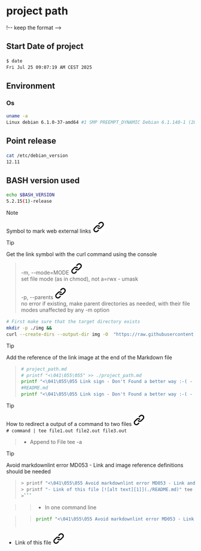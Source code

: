 # project path
!-- keep the format -->
## Start Date of project

```bash <!-- markdownlint-disable-line code-block-style -->
$ date
Fri Jul 25 09:07:19 AM CEST 2025
```

## Environment

### Os
<!-- keep the format -->
```bash
uname -a
Linux debian 6.1.0-37-amd64 #1 SMP PREEMPT_DYNAMIC Debian 6.1.140-1 (2025-05-22) x86_64 GNU/Linux
```

## Point release
<!-- keep the format -->
```bash
cat /etc/debian_version
12.11
```
<!-- keep the format -->
## BASH version used
<!-- keep the format -->
```bash
echo $BASH_VERSION
5.2.15(1)-release
```
<!-- keep the format -->
<!-- keep the format -->
>[!NOTE]
>Symbol to mark web external links [![alt text][1]](./README.md)
<!-- -->
>[!TIP]
>Get the link symbol with the curl command using the console
>
>>-m, --mode=MODE [![alt text][1]](https://www.man7.org/linux/man-pages/man1/mkdir.1.html) \
    set file mode (as in chmod), not a=rwx - umask
>><!-- -->
>>-p, --parents [![alt text][1]](https://www.man7.org/linux/man-pages/man1/mkdir.1.html) \
    no error if existing, make parent directories as needed,
    with their file modes unaffected by any -m option
><!-- -->
>```bash
># First make sure that the target directory exists
>mkdir -p ./img &&
>curl --create-dirs --output-dir img -O  "https://raw.githubusercontent.com/MathiasStadler/link_symbol_svg/360d1327d05280d53de5fa816c522f89a35891ca/img/link_symbol.svg"
>```
<!-- keep the format -->
>[!TIP]
>Add the reference of the link image at the end of the Markdown file
<!-- keep the format -->
>```bash
># project_path.md
># printf "<\041\055\055" >> ./project_path.md
>printf "<\041\055\055 Link sign - Don't Found a better way :-( - You know a better method? - send me a email -->\n[1]: ./img/link_symbol.svg\n"  >> ./project_path.md
>#README.md
> printf "<\041\055\055 Link sign - Don't Found a better way :-( - You know a better method? - send me a email -->\n [1]: ./img/link_symbol.svg\n"  >> ./README.md
>```
<!-- keep the format -->
>[!TIP]
>How to redirect a output of a command to two files [![alt text][1]](https://linuxize.com/post/linux-tee-command/)  
>```# command | tee file1.out file2.out file3.out```
<!-- keep the format -->
>- Append to File
>tee -a
<!-- keep the format -->
>[!TIP]
>Avoid markdownlint error MD053 - Link and image reference definitions should be needed
<!-- keep the format -->
>```bash
>> printf "<\041\055\055 Avoid markdownlint error MD053 - Link and image reference definitions should be needed-->" tee -a ./README.md./project_path.md
>> printf "- Link of this file [![alt text][1]](./README.md)" tee ./README.md >> ./project_path.md
>>```
<!-- keep the format -->
>>- In one command line
<!-- keep the format -->
>>```bash
>> printf "<\041\055\055 Avoid markdownlint error MD053 - Link and image reference definitions should be needed--> \n- Link of this file [![alt text][1]](./README.md)" | tee -a ./README.md ./project_path.md
>```
>
<!-- keep the format -->
<!-- Link sign - Don't Found a better way :-( - You know a better method? - send me a email -->
[1]: ./img/link_symbol.svg
<!-- Avoid markdownlint error MD053 - Link and image reference definitions should be needed--><!-- Avoid markdownlint error MD053 - Link and image reference definitions should be needed-->
- Link of this file [![alt text][1]](./README.md)<!-- Avoid markdownlint error MD053 - Link and image reference definitions should be needed--> 
